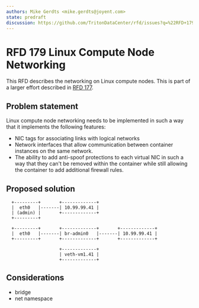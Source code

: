 ```yaml
---
authors: Mike Gerdts <mike.gerdts@joyent.com>
state: predraft
discussion: https://github.com/TritonDataCenter/rfd/issues?q=%22RFD+179%22
---
```


<!--
    This Source Code Form is subject to the terms of the Mozilla Public
    License, v. 2.0. If a copy of the MPL was not distributed with this
    file, You can obtain one at http://mozilla.org/MPL/2.0/.
-->

<!--
    Copyright 2020 Joyent, Inc
-->

# RFD 179 Linux Compute Node Networking

This RFD describes the networking on Linux compute nodes.  This is part of a
larger effort described in [RFD 177](../0177/README.md).

## Problem statement

Linux compute node networking needs to be implemented in such a way that it
implements the following features:

- NIC tags for associating links with logical networks
- Network interfaces that allow communication between container instances on the
  same network.
- The ability to add anti-spoof protections to each virtual NIC in such a way
  that they can't be removed within the container while still allowing the
  container to add additional firewall rules.

## Proposed solution

```
  +---------+       +-------------+
  |  eth0   |-------| 10.99.99.41 |
  | (admin) |       +-------------+
  +---------+

  +---------+       +-------------+       +-------------+
  |  eth0   |-------| br-admin0   |-------| 10.99.99.41 |
  +---------+       +-------------+       +-------------+

                    +-------------+
                    | veth-vm1.41 |
                    +-------------+
```

## Considerations

- bridge
- net namespace
